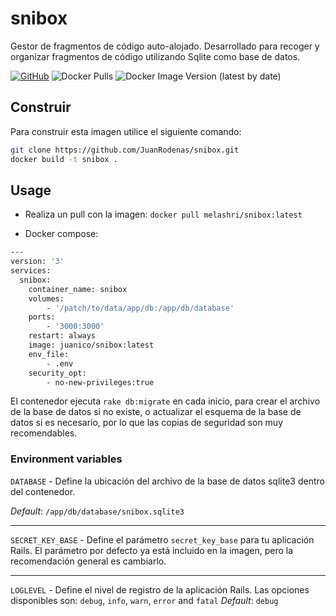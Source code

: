 # snibox
Gestor de fragmentos de código auto-alojado. Desarrollado para recoger y organizar fragmentos de código utilizando Sqlite como base de datos.

[![GitHub](https://img.shields.io/static/v1.svg?color=blue&labelColor=555555&logoColor=ffffff&style=for-the-badge&label=JuanRodenas&message=GitHub&logo=github)](https://github.com/JuanRodenas "view the source for all of our repositories.")
![Docker Pulls](https://img.shields.io/docker/pulls/juanico/snibox?logo=docker&style=for-the-badge)
![Docker Image Version (latest by date)](https://img.shields.io/docker/v/juanico/snibox?logo=docker&style=for-the-badge)

## Construir
Para construir esta imagen utilice el siguiente comando:

```bash
git clone https://github.com/JuanRodenas/snibox.git
docker build -t snibox .
```

## Usage
* Realiza un pull con la imagen: 
`docker pull melashri/snibox:latest`

* Docker compose:
```bash
---
version: '3'
services:
  snibox:
    container_name: snibox
    volumes:
        - '/patch/to/data/app/db:/app/db/database'
    ports:
        - '3000:3000'
    restart: always
    image: juanico/snibox:latest
    env_file:
        - .env
    security_opt:
        - no-new-privileges:true
```
El contenedor ejecuta `rake db:migrate` en cada inicio, para crear el archivo de la base de datos si no existe, o actualizar el esquema de la base de datos si es necesario, por lo que las copias de seguridad son muy recomendables.

### Environment variables
`DATABASE` - Define la ubicación del archivo de la base de datos sqlite3 dentro del contenedor.

_Default_: `/app/db/database/snibox.sqlite3`

---

`SECRET_KEY_BASE` - Define el parámetro `secret_key_base` para tu aplicación Rails. El parámetro por defecto ya está incluido en la imagen, pero la recomendación general es cambiarlo.

---

`LOGLEVEL` - Define el nivel de registro de la aplicación Rails. Las opciones disponibles son: `debug`, `info`, `warn`, `error` and `fatal`
_Default_: `debug`
